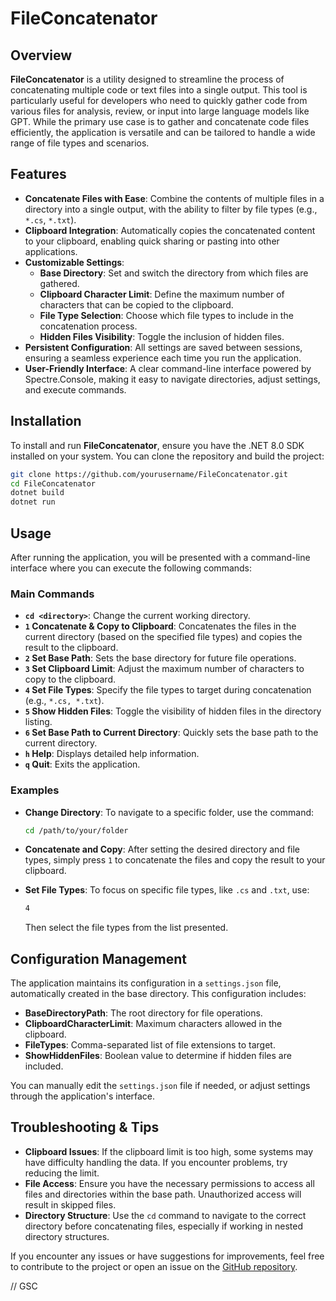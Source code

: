 # FileConcatenator

## Overview

**FileConcatenator** is a utility designed to streamline the process of concatenating multiple code or text files into a single output. This tool is particularly useful for developers who need to quickly gather code from various files for analysis, review, or input into large language models like GPT. While the primary use case is to gather and concatenate code files efficiently, the application is versatile and can be tailored to handle a wide range of file types and scenarios.

## Features

- **Concatenate Files with Ease**: Combine the contents of multiple files in a directory into a single output, with the ability to filter by file types (e.g., `*.cs`, `*.txt`).
- **Clipboard Integration**: Automatically copies the concatenated content to your clipboard, enabling quick sharing or pasting into other applications.
- **Customizable Settings**:
  - **Base Directory**: Set and switch the directory from which files are gathered.
  - **Clipboard Character Limit**: Define the maximum number of characters that can be copied to the clipboard.
  - **File Type Selection**: Choose which file types to include in the concatenation process.
  - **Hidden Files Visibility**: Toggle the inclusion of hidden files.
- **Persistent Configuration**: All settings are saved between sessions, ensuring a seamless experience each time you run the application.
- **User-Friendly Interface**: A clear command-line interface powered by Spectre.Console, making it easy to navigate directories, adjust settings, and execute commands.

## Installation

To install and run **FileConcatenator**, ensure you have the .NET 8.0 SDK installed on your system. You can clone the repository and build the project:

```bash
git clone https://github.com/yourusername/FileConcatenator.git
cd FileConcatenator
dotnet build
dotnet run
```

## Usage

After running the application, you will be presented with a command-line interface where you can execute the following commands:

### Main Commands

- **`cd <directory>`**: Change the current working directory.
- **`1` Concatenate & Copy to Clipboard**: Concatenates the files in the current directory (based on the specified file types) and copies the result to the clipboard.
- **`2` Set Base Path**: Sets the base directory for future file operations.
- **`3` Set Clipboard Limit**: Adjust the maximum number of characters to copy to the clipboard.
- **`4` Set File Types**: Specify the file types to target during concatenation (e.g., `*.cs, *.txt`).
- **`5` Show Hidden Files**: Toggle the visibility of hidden files in the directory listing.
- **`6` Set Base Path to Current Directory**: Quickly sets the base path to the current directory.
- **`h` Help**: Displays detailed help information.
- **`q` Quit**: Exits the application.

### Examples

- **Change Directory**: To navigate to a specific folder, use the command:
  ```bash
  cd /path/to/your/folder
  ```

- **Concatenate and Copy**: After setting the desired directory and file types, simply press `1` to concatenate the files and copy the result to your clipboard.

- **Set File Types**: To focus on specific file types, like `.cs` and `.txt`, use:
  ```bash
  4
  ```
  Then select the file types from the list presented.

## Configuration Management

The application maintains its configuration in a `settings.json` file, automatically created in the base directory. This configuration includes:

- **BaseDirectoryPath**: The root directory for file operations.
- **ClipboardCharacterLimit**: Maximum characters allowed in the clipboard.
- **FileTypes**: Comma-separated list of file extensions to target.
- **ShowHiddenFiles**: Boolean value to determine if hidden files are included.

You can manually edit the `settings.json` file if needed, or adjust settings through the application's interface.

## Troubleshooting & Tips

- **Clipboard Issues**: If the clipboard limit is too high, some systems may have difficulty handling the data. If you encounter problems, try reducing the limit.
- **File Access**: Ensure you have the necessary permissions to access all files and directories within the base path. Unauthorized access will result in skipped files.
- **Directory Structure**: Use the `cd` command to navigate to the correct directory before concatenating files, especially if working in nested directory structures.

If you encounter any issues or have suggestions for improvements, feel free to contribute to the project or open an issue on the [GitHub repository](https://github.com/yourusername/FileConcatenator).

// GSC
